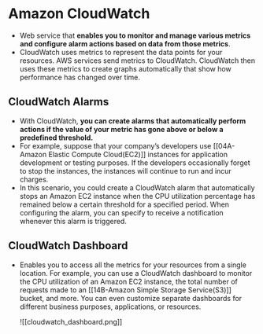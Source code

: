 # Amazon CloudWatch
- Web service that **enables you to monitor and manage various metrics and configure alarm actions based on data from those metrics**.
- CloudWatch uses metrics to represent the data points for your resources. AWS services send metrics to CloudWatch. CloudWatch then uses these metrics to create graphs automatically that show how performance has changed over time.

## CloudWatch Alarms
- With CloudWatch, **you can create alarms that automatically perform actions if the value of your metric has gone above or below a predefined threshold.**
- For example, suppose that your company’s developers use [[04A-Amazon Elastic Compute Cloud(EC2)]] instances for application development or testing purposes. If the developers occasionally forget to stop the instances, the instances will continue to run and incur charges. 
- In this scenario, you could create a CloudWatch alarm that automatically stops an Amazon EC2 instance when the CPU utilization percentage has remained below a certain threshold for a specified period. When configuring the alarm, you can specify to receive a notification whenever this alarm is triggered.

## CloudWatch Dashboard
- Enables you to access all the metrics for your resources from a single location. For example, you can use a CloudWatch dashboard to monitor the CPU utilization of an Amazon EC2 instance, the total number of requests made to an [[14B-Amazon Simple Storage Service(S3)]] bucket, and more. You can even customize separate dashboards for different business purposes, applications, or resources.

	![[cloudwatch_dashboard.png]]